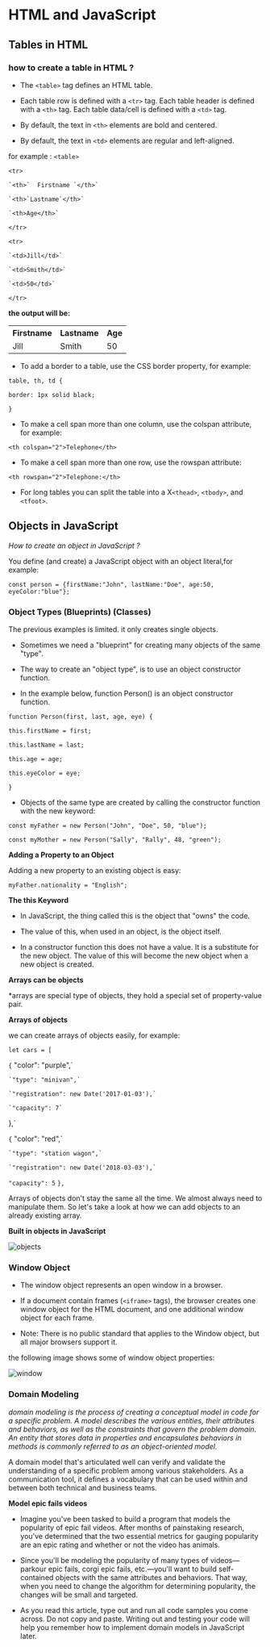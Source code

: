 # HTML and JavaScript
## Tables in HTML
### how to create a table in HTML ?
- The `<table>` tag defines an HTML table.

- Each table row is defined with a `<tr>` tag. Each table header is defined with a `<th>` tag. Each table data/cell is defined with a `<td>` tag.

- By default, the text in `<th>` elements are bold and centered.

- By default, the text in `<td>` elements are regular and left-aligned.

for example :
 `<table>`

  `<tr>`
    
    `<th>`  Firstname `</th>`

    `<th>`Lastname`</th>`

    `<th>Age</th>`

  `</tr>`

  `<tr>`

    `<td>Jill</td>`

    `<td>Smith</td>`

    `<td>50</td>`

  `</tr>`
  
  **the output will be:**
   <table style="width:100%">
  <tr>
    <th>Firstname</th>
    <th>Lastname</th>
    <th>Age</th>
  </tr>
  <tr>
    <td>Jill</td>
    <td>Smith</td>
    <td>50</td>
  </tr>
</table> 

- To add a border to a table, use the CSS border property, for example:

`table, th, td {`
  
  `border: 1px solid black;`

`}`
  
- To make a cell span more than one column, use the colspan attribute, for example:

`<th colspan="2">Telephone</th>`

- To make a cell span more than one row, use the rowspan attribute:

`<th rowspan="2">Telephone:</th>`

- For long tables you can split the table into a X`<thead>`, `<tbody>`, and `<tfoot>`.

## Objects in JavaScript
*How to create an object in JavaScript ?*

You define (and create) a JavaScript object with an object literal,for example:

`const person = {firstName:"John", lastName:"Doe", age:50, eyeColor:"blue"};`

### Object Types (Blueprints) (Classes)

The previous examples is limited. it only creates single objects.

- Sometimes we need a "blueprint" for creating many objects of the same "type".

- The way to create an "object type", is to use an object constructor function.

- In the example below, function Person() is an object constructor function.

`function Person(first, last, age, eye) {`

  `this.firstName = first;`

  `this.lastName = last;`

  `this.age = age;`

  `this.eyeColor = eye;`

`}`

- Objects of the same type are created by calling the constructor function with the new keyword:

`const myFather = new Person("John", "Doe", 50, "blue");`

`const myMother = new Person("Sally", "Rally", 48, "green");`

**Adding a Property to an Object**

Adding a new property to an existing object is easy: 

`myFather.nationality = "English";`

**The this Keyword**

- In JavaScript, the thing called this is the object that "owns" the code.

- The value of this, when used in an object, is the object itself.

- In a constructor function this does not have a value. It is a substitute for the new object. The value of this will become the new object when a new object is created.

**Arrays can be objects**

*arrays are special type of objects, they hold a special set of property-value pair.

**Arrays of objects**

we can create arrays of objects easily, for example:

`let cars = [`

  `{`
    "color": "purple",`
    
    `"type": "minivan",`

    `"registration": new Date('2017-01-03'),`

    `"capacity": 7`
  },`

  `{`
    "color": "red",`

    `"type": "station wagon",`

    `"registration": new Date('2018-03-03'),`

   `"capacity": 5`
  `},`
  
  Arrays of objects don't stay the same all the time. We almost always need to manipulate them. So let's take a look at how we can add objects to an already existing array.

  **Built in objects in JavaScript**

  ![objects](https://lh3.googleusercontent.com/proxy/dpXUV6G3EDkprvLDSJlmoccET8QWf1L2mAfrSSV45NL9whyAcq8mYA5dw3zQRewF58W7qC79a1B-1BcT70L0_bzb-KxVB9k9LTSp4FGbfz9ouBcjOmed6xphuCw)

  ### Window Object
  - The window object represents an open window in a browser.

- If a document contain frames (`<iframe>`  tags), the browser creates one window object for the HTML document, and one additional window object for each frame.

- Note: There is no public standard that applies to the Window object, but all major browsers support it.

the following image shows some of window object properties:

![window](https://i.imgur.com/0SlQsZz.png)

### Domain Modeling
*domain modeling is the process of creating a conceptual model in code for a specific problem. A model describes the various entities, their attributes and behaviors, as well as the constraints that govern the problem domain. An entity that stores data in properties and encapsulates behaviors in methods is commonly referred to as an object-oriented model.*

A domain model that's articulated well can verify and validate the understanding of a specific problem among various stakeholders. As a communication tool, it defines a vocabulary that can be used within and between both technical and business teams.

**Model epic fails videos**

- Imagine you've been tasked to build a program that models the popularity of epic fail videos. After months of painstaking research, you've determined that the two essential metrics for gauging popularity are an epic rating and whether or not the video has animals.

- Since you'll be modeling the popularity of many types of videos—parkour epic fails, corgi epic fails, etc.—you'll want to build self-contained objects with the same attributes and behaviors. That way, when you need to change the algorithm for determining popularity, the changes will be small and targeted.

- As you read this article, type out and run all code samples you come across. Do not copy and paste. Writing out and testing your code will help you remember how to implement domain models in JavaScript later.














